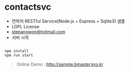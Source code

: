 # contactsvc

* 연락처 RESTful Service(Node.js + Express + Sqlite3) 샘플
* LGPL License 
* stepanowon@hotmail.com
* 서버 시작
<pre><code> 
npm install
npm run start
</code></pre>

> Online Demo : http://sample.bmaster.kro.kr

